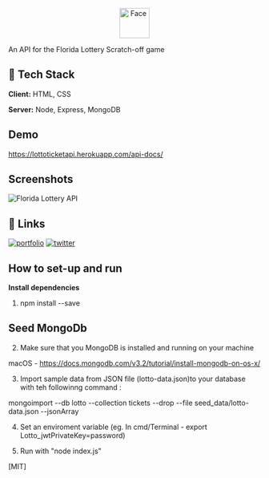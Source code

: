
<p align="center">
  <a href="https://www.gatsbyjs.org">
    <img alt="Face" src="https://res.cloudinary.com/babyhulk/image/upload/w_48,h_48,f_auto/v1589318555/hero-image/avatar-01.png" width="60" />
  </a>
</p>
<Lotto API
</h1>

An API for the Florida Lottery Scratch-off game


## 🚀 Tech Stack

**Client:** HTML, CSS

**Server:** Node, Express, MongoDB

## Demo

https://lottoticketapi.herokuapp.com/api-docs/


## Screenshots

![Florida Lottery API](https://res.cloudinary.com/babyhulk/image/upload/v1636152959/project/Screen_Shot_2021-11-05_at_3.55.47_PM.png)



## 🔗 Links
[![portfolio](https://img.shields.io/badge/my_portfolio-000?style=for-the-badge&logo=ko-fi&logoColor=white)](https://www.kennywhyte.com/)
[![twitter](https://img.shields.io/badge/twitter-1DA1F2?style=for-the-badge&logo=twitter&logoColor=white)](https://twitter.com/IAmKennyWhyte)



## How to set-up and run 

**Install dependencies** 

1. npm install --save  


## Seed MongoDb

2. Make sure that you MongoDB is installed and running on your machine

macOS - https://docs.mongodb.com/v3.2/tutorial/install-mongodb-on-os-x/

3. Import sample data from JSON file (lotto-data.json)to your database with teh followinng command :

mongoimport --db lotto --collection tickets --drop --file seed_data/lotto-data.json --jsonArray


4. Set an enviroment variable (eg. In cmd/Terminal - export Lotto_jwtPrivateKey=password)

5. Run with "node index.js"



[MIT]

